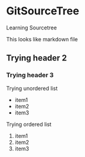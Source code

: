 # GitSourceTree
Learning Sourcetree

This looks like markdown file
## Trying header 2
### Trying header 3
Trying unordered list
* item1
* item2
* item3

Trying ordered list
1. item1
2. item2
3. item3
